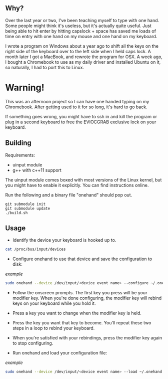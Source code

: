 ## Why?

Over the last year or two, I've been teaching myself to type with one hand. Some people might think it's useless, but it's actually quite useful. Just being able to hit enter by hitting capslock + space has saved me loads of time on entry with one hand on my mouse and one hand on my keyboard.

I wrote a program on Windows about a year ago to shift all the keys on the right side of the keyboard over to the left side when I held caps lock. A month later I got a MacBook, and rewrote the program for OSX. A week ago, I bought a Chromebook to use as my daily driver and installed Ubuntu on it, so naturally, I had to port this to Linux.


# Warning!

This was an afternoon project so I can have one handed typing on my Chromebook. After getting used to it for so long, it's hard to go back. 

If something goes wrong, you might have to ssh in and kill the program or plug in a second keyboard to free the EVIOCGRAB exclusive lock on your keyboard.

## Building

Requirements:
* uinput module
* g++ with c++11 support

The uinput module comes boxed with most versions of the Linux kernel, but you might have to enable it explicitly. You can find instructions online.

Run the following and a binary file "onehand" should pop out.
```
git submodule init
git submodule update
./build.sh
```


## Usage

* Identify the device your keyboard is hooked up to.
```bash
cat /proc/bus/input/devices
```

* Configure onehand to use that device and save the configuration to disk:

*example*
```bash
sudo onehand --device /dev/input/<device event name> --configure ~/.onehand
```

* Follow the onscreen prompts. The first key you press will be your modifier key. When you're done configuring, the modifier key will rebind keys on your keyboard while you hold it.


* Press a key you want to change when the modifier key is held.

* Press the key you want that key to become. You'll repeat these two steps in a loop to rebind your keyboard.


* When you're satisfied with your rebindings, press the modifier key again to stop configuring.


* Run onehand and load your configuration file:

*example*
```bash
sudo onehand --device /dev/input/<device event name> --load ~/.onehand
```
